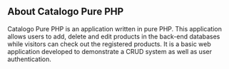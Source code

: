 ## About Catalogo Pure PHP
Catalogo Pure PHP is an application written in pure PHP. This application allows users to add, delete and edit products in the back-end databases while visitors can check out the registered products. It is a basic web application developed to demonstrate a CRUD system as well as user authentication.


